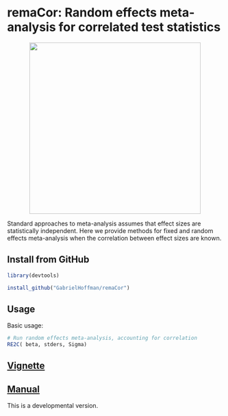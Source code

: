 # remaCor: Random effects meta-analysis for correlated test statistics

<p align="center">
<img src=https://hoffmg01.u.hpc.mssm.edu/software/remaCor/logo.png width="400">
</p>

Standard approaches to meta-analysis assumes that effect sizes are statistically independent. Here we provide methods for fixed and random effects meta-analysis when the correlation between effect sizes are known.

## Install from GitHub

```r
library(devtools)

install_github("GabrielHoffman/remaCor")
```

## Usage
Basic usage:
```r
# Run random effects meta-analysis, accounting for correlation 
RE2C( beta, stders, Sigma)
```

## [Vignette](https://hoffmg01.u.hpc.mssm.edu/software/remaCor/remaCor.html)
## [Manual](https://users.hpc.mssm.edu/~hoffmg01/software/remaCor/remaCor-manual.pdf)

This is a developmental version.



